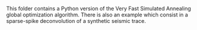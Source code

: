This folder contains a Python version of the Very Fast Simulated Annealing global optimization algorithm. There is also an example which consist in a sparse-spike deconvolution of a synthetic seismic trace.  
